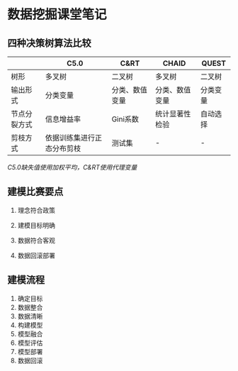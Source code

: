 # 数据挖掘课堂笔记



## 四种决策树算法比较

|              | C5.0                       | C&RT           | CHAID          | QUEST    |
| ------------ | -------------------------- | -------------- | -------------- | -------- |
| 树形         | 多叉树                     | 二叉树         | 多叉树         | 二叉树   |
| 输出形式     | 分类变量                   | 分类、数值变量 | 分类、数值变量 | 分类变量 |
| 节点分裂方式 | 信息增益率                 | Gini系数       | 统计显著性检验 | 自动选择 |
| 剪枝方式     | 依据训练集进行正态分布剪枝 | 测试集         | -              | -        |

*C5.0缺失值使用加权平均，C&RT使用代理变量*

## 建模比赛要点

1. 理念符合政策

2. 建模目标明确

3. 数据符合客观

4. 数据回滚部署

## 建模流程

1. 确定目标
2. 数据整合
3. 数据清晰
4. 构建模型
5. 模型融合
6. 模型评估
7. 模型部署
8. 数据回滚